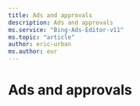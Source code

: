 ```yaml
---
title: Ads and approvals
description: Ads and approvals
ms.service: "Bing-Ads-Editor-v11"
ms.topic: "article"
author: eric-urban
ms.author: eur
---
```


# Ads and approvals



